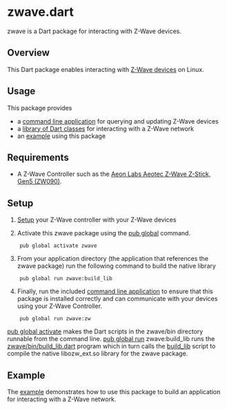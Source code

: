 # zwave.dart

zwave is a Dart package for interacting with Z-Wave devices.

## Overview

This Dart package enables interacting with
[Z-Wave devices](https://www.z-wave.com/) on Linux.

## Usage

This package provides 
* a [command line application](bin/zw.dart) for querying and updating Z-Wave devices
* a [library of Dart classes](lib/) for interacting with a Z-Wave network
* an [example](example/example.dart) using this package

## Requirements

* A Z-Wave Controller such as the
  [Aeon Labs Aeotec Z-Wave Z-Stick, Gen5 (ZW090)](http://aeotec.com/z-wave-usb-stick).

## Setup

1) [Setup](https://www.z-wave.com/smart-home-DIY-resources)
your Z-Wave controller with your Z-Wave devices

2) Activate this zwave package using the
[pub global](https://www.dartlang.org/tools/pub/cmd/pub-global.html) command.
```
    pub global activate zwave
```

3) From your application directory (the application that references
the zwave package) run the following command to build the native library
```
    pub global run zwave:build_lib
```

4) Finally, run the included [command line application](bin/zw.dart) to ensure that this package
is installed correctly and can communicate with your devices using your Z-Wave Controller.
```
    pub global run zwave:zw
```

[pub global activate](https://www.dartlang.org/tools/pub/cmd/pub-global.html#activating-a-package)
makes the Dart scripts in the zwave/bin directory runnable
from the command line.
[pub global run](https://www.dartlang.org/tools/pub/cmd/pub-global.html#running-a-script)
zwave:build_lib runs the [zwave/bin/build_lib.dart](bin/build_lib.dart)
program which in turn calls the [build_lib](lib/src/native/build_lib) script
to compile the native libozw_ext.so library for the zwave package.

## Example

The [example](example/example.dart) demonstrates how to use this package to build
an application for interacting with a Z-Wave network.